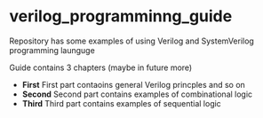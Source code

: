 # verilog_programminng_guide

Repository has some examples of using Verilog and SystemVerilog programming launguge

Guide contains 3 chapters (maybe in future more)

- __First__
First part contaoins general Verilog princples and so on
- __Second__
Second part contains examples of combinational logic
- __Third__
Third part contains examples of sequential logic